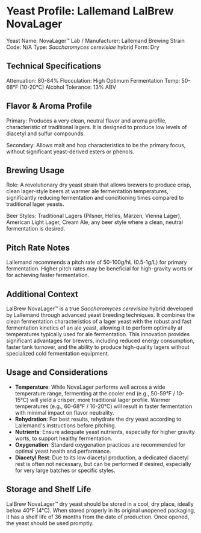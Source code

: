 # Yeast Profile: Lallemand LalBrew NovaLager

Yeast Name: NovaLager™
Lab / Manufacturer: Lallemand Brewing
Strain Code: N/A
Type: *Saccharomyces cerevisiae* hybrid
Form: Dry

## Technical Specifications

Attenuation: 80-84%
Flocculation: High
Optimum Fermentation Temp: 50-68°F (10-20°C)
Alcohol Tolerance: 13% ABV

## Flavor & Aroma Profile

Primary: Produces a very clean, neutral flavor and aroma profile, characteristic of traditional lagers. It is designed to produce low levels of diacetyl and sulfur compounds.

Secondary: Allows malt and hop characteristics to be the primary focus, without significant yeast-derived esters or phenols.

## Brewing Usage

Role: A revolutionary dry yeast strain that allows brewers to produce crisp, clean lager-style beers at warmer ale fermentation temperatures, significantly reducing fermentation and conditioning times compared to traditional lager yeasts.

Beer Styles: Traditional Lagers (Pilsner, Helles, Märzen, Vienna Lager), American Light Lager, Cream Ale, any beer style where a clean, neutral fermentation is desired.

## Pitch Rate Notes

Lallemand recommends a pitch rate of 50-100g/hL (0.5-1g/L) for primary fermentation. Higher pitch rates may be beneficial for high-gravity worts or for achieving faster fermentation.

## Additional Context

LalBrew NovaLager™ is a true *Saccharomyces cerevisiae* hybrid developed by Lallemand through advanced yeast breeding techniques. It combines the clean fermentation characteristics of a lager yeast with the robust and fast fermentation kinetics of an ale yeast, allowing it to perform optimally at temperatures typically used for ale fermentation. This innovation provides significant advantages for brewers, including reduced energy consumption, faster tank turnover, and the ability to produce high-quality lagers without specialized cold fermentation equipment.

## Usage and Considerations

* **Temperature**: While NovaLager performs well across a wide temperature range, fermenting at the cooler end (e.g., 50-59°F / 10-15°C) will yield a crisper, more traditional lager profile. Warmer temperatures (e.g., 60-68°F / 16-20°C) will result in faster fermentation with minimal impact on flavor neutrality.
* **Rehydration**: For best results, rehydrate the dry yeast according to Lallemand's instructions before pitching.
* **Nutrients**: Ensure adequate yeast nutrients, especially for higher gravity worts, to support healthy fermentation.
* **Oxygenation**: Standard oxygenation practices are recommended for optimal yeast health and performance.
* **Diacetyl Rest**: Due to its low diacetyl production, a dedicated diacetyl rest is often not necessary, but can be performed if desired, especially for very large batches or specific styles.

## Storage and Shelf Life

LalBrew NovaLager™ dry yeast should be stored in a cool, dry place, ideally below 40°F (4°C). When stored properly in its original unopened packaging, it has a shelf life of 36 months from the date of production. Once opened, the yeast should be used promptly.

